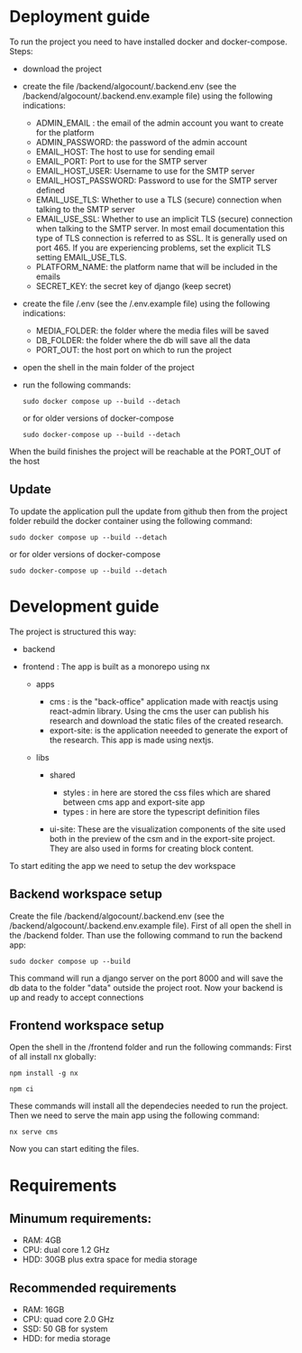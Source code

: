 # Deployment guide

To run the project you need to have installed docker and docker-compose.
Steps:

- download the project
- create the file /backend/algocount/.backend.env (see the /backend/algocount/.backend.env.example file) using the following indications:

  - ADMIN_EMAIL : the email of the admin account you want to create for the platform
  - ADMIN_PASSWORD: the password of the admin account
  - EMAIL_HOST: The host to use for sending email
  - EMAIL_PORT: Port to use for the SMTP server
  - EMAIL_HOST_USER: Username to use for the SMTP server
  - EMAIL_HOST_PASSWORD: Password to use for the SMTP server defined
  - EMAIL_USE_TLS: Whether to use a TLS (secure) connection when talking to the SMTP server
  - EMAIL_USE_SSL: Whether to use an implicit TLS (secure) connection when talking to the SMTP server. In most email documentation this type of TLS connection is referred to as SSL. It is generally used on port 465. If you are experiencing problems, set the explicit TLS setting EMAIL_USE_TLS.
  - PLATFORM_NAME: the platform name that will be included in the emails
  - SECRET_KEY: the secret key of django (keep secret)

- create the file /.env (see the /.env.example file) using the following indications:

  - MEDIA_FOLDER: the folder where the media files will be saved
  - DB_FOLDER: the folder where the db will save all the data
  - PORT_OUT: the host port on which to run the project

- open the shell in the main folder of the project
- run the following commands:
  ```
  sudo docker compose up --build --detach
  ```
  or for older versions of docker-compose
  ```
  sudo docker-compose up --build --detach

  ```

When the build finishes the project will be reachable at the PORT_OUT of the host

## Update
To update the application pull the update from github then from the project folder rebuild the docker container using the following command:

```
sudo docker compose up --build --detach
```
or for older versions of docker-compose 

```
sudo docker-compose up --build --detach
```
# Development guide

The project is structured this way:

- backend
- frontend : The app is built as a monorepo using nx

  - apps

    - cms : is the "back-office" application made with reactjs using react-admin library. Using the cms the user can publish his research and download the static files of the created research.
    - export-site: is the application neeeded to generate the export of the research. This app is made using nextjs.

  - libs

    - shared

      - styles : in here are stored the css files which are shared between cms app and export-site app
      - types : in here are store the typescript definition files

    - ui-site: These are the visualization components of the site used both in the preview of the csm and in the export-site project. They are also used in forms for creating block content.

To start editing the app we need to setup the dev workspace

## Backend workspace setup
Create the file /backend/algocount/.backend.env (see the /backend/algocount/.backend.env.example file).
First of all open the shell in the /backend folder.
Than use the following command to run the backend app:
```
sudo docker compose up --build
```
This command will run a django server on the port 8000 and will save the db data to the folder "data" outside the project root.
Now your backend is up and ready to accept connections

## Frontend workspace setup
Open the shell in the /frontend folder and run the following commands:
First of all install nx globally:
```
npm install -g nx
```

```
npm ci
```
These commands will install all the dependecies needed to run the project.
Then we need to serve the main app using the following command:
```
nx serve cms
```
Now you can start editing the files.

# Requirements
## Minumum requirements:
- RAM: 4GB 
- CPU: dual core  1.2 GHz
- HDD: 30GB plus extra space for media storage

## Recommended requirements
- RAM: 16GB 
- CPU: quad core 2.0 GHz
- SSD: 50 GB for system
- HDD: for media storage